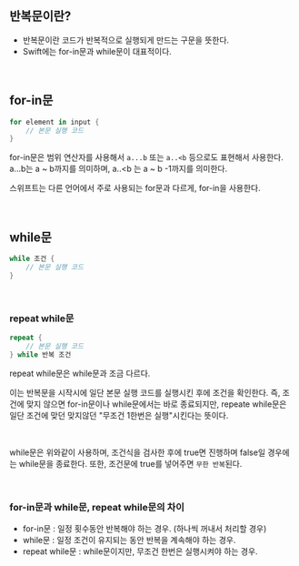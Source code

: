 ## 반복문이란?
- 반복문이란 코드가 반복적으로 실행되게 만드는 구문을 뜻한다.
- Swift에는 for-in문과 while문이 대표적이다.

<br>

## for-in문

```swift
for element in input {
    // 본문 실행 코드
}
```
for-in문은 범위 연산자를 사용해서 `a...b` 또는 `a..<b` 등으로도 표현해서 사용한다. a...b는 a ~ b까지를 의미하며, a..<b 는 a ~ b -1까지를 의미한다.

스위프트는 다른 언어에서 주로 사용되는 for문과 다르게, for-in을 사용한다.


<br>

## while문

```swift
while 조건 {
    // 본문 실행 코드
}
```

<br>

### repeat while문

```swift
repeat {
    // 본문 실행 코드
} while 반복 조건
```

repeat while문은 while문과 조금 다르다.

이는 반복문을 시작시에 일단 본문 실행 코드를 실행시킨 후에 조건을 확인한다. 즉, 조건에 맞지 않으면 for-in문이나 while문에서는 바로 종료되지만, repeate while문은 일단 조건에 맞던 맞지않던 "무조건 1한번은 실행"시킨다는 뜻이다.

<br>

while문은 위와같이 사용하며, 조건식을 검사한 후에 true면 진행하며 false일 경우에는 while문을 종료한다. 또한, 조건문에 true를 넣어주면 `무한 반복`된다.

<br>

### for-in문과 while문, repeat while문의 차이
- for-in문 : 일정 횟수동안 반복해야 하는 경우. (하나씩 꺼내서 처리할 경우)
- while문 : 일정 조건이 유지되는 동안 반복을 계속해야 하는 경우.
- repeat while문 : while문이지만, 무조건 한번은 실행시켜야 하는 경우.